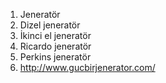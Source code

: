 1) Jeneratör 
2) Dizel jeneratör 
3) İkinci el jeneratör 
4) Ricardo jeneratör 
5) Perkins jeneratör 
6) http://www.gucbirjenerator.com/
